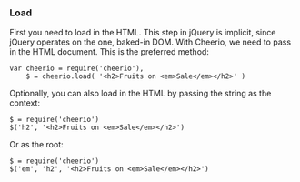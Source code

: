 ### Load
First you need to load in the HTML. This step in jQuery is implicit, since jQuery operates on the one, baked-in DOM. With Cheerio, we need to pass in the HTML document. This is the preferred method:
    
    var cheerio = require('cheerio'),
        $ = cheerio.load( '<h2>Fruits on <em>Sale</em></h2>' )

Optionally, you can also load in the HTML by passing the string as the context:

    $ = require('cheerio')
    $('h2', '<h2>Fruits on <em>Sale</em></h2>')

Or as the root:

    $ = require('cheerio')
    $('em', 'h2', '<h2>Fruits on <em>Sale</em></h2>')
    
